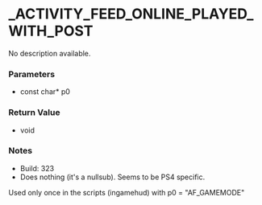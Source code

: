 # _ACTIVITY_FEED_ONLINE_PLAYED_WITH_POST

No description available.

### Parameters
* const char* p0

### Return Value
* void

### Notes
* Build: 323
* Does nothing (it's a nullsub). Seems to be PS4 specific.

Used only once in the scripts (ingamehud) with p0 = "AF_GAMEMODE"

